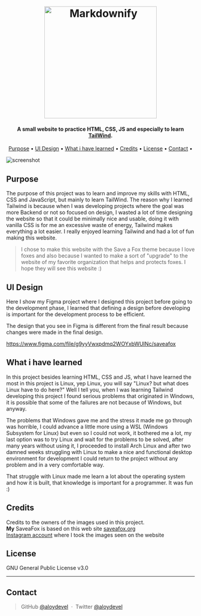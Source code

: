 
<h1 align="center">
  <a href="https://saveafox-aloydev.netlify.app"><img src="https://raw.githubusercontent.com/AloyFox/SaveaFox/main/public/assets/img/logoDark.webp" alt="Markdownify" width="300"></a>
</h1>

<h4 align="center">A small website to practice HTML, CSS, JS and especially to learn <a href="tailwindcss.com" target="_blank">TailWind</a>.</h4>

<p align="center">
  <a href="#purpose">Purpose</a> •
  <a href="#ui-design">UI Design</a> •
  <a href="#what-i-have-learned">What i have learned</a> •
  <a href="#credits">Credits</a> •
  <a href="#license">License</a> •
  <a href="#contact">Contact</a> •
</p>

![screenshot](https://github.com/AloyFox/SaveaFox/blob/main/public/assets/saveafox_gif.gif)

## Purpose

The purpose of this project was to learn and improve my skills with HTML, CSS and JavaScript, but mainly to learn TailWind.
The reason why I learned Tailwind is because when I was developing projects where the goal was more Backend or not so focused on design, I wasted a lot of time designing the website so that it could be minimally nice and usable, doing it with vanilla CSS is for me an excessive waste of energy, Tailwind makes everything a lot easier.
I really enjoyed learning Tailwind and had a lot of fun making this website.
<br>

> I chose to make this website with the Save a Fox theme because I love foxes and also because I wanted to make a sort of "upgrade" to the website of my favorite organization that helps and protects foxes.
I hope they will see this website :)

## UI Design

Here I show my Figma project where I designed this project before going to the development phase, I learned that defining a design before developing is important for the development process to be efficient. 

The design that you see in Figma is different from the final result because changes were made in the final design.

https://www.figma.com/file/g9yyVwxpdmq2WOYxbWUINc/saveafox

## What i have learned

In this project besides learning HTML, CSS and JS, what I have learned the most in this project is Linux, yep Linux, you will say "Linux? but what does Linux have to do here?" Well I tell you, when I was learning Tailwind developing this project I found serious problems that originated in Windows, it is possible that some of the failures are not because of Windows, but anyway.

The problems that Windows gave me and the stress it made me go through was horrible, I could advance a little more using a WSL (Windows Subsystem for Linux) but even so I could not work, it bothered me a lot, my last option was to try Linux and wait for the problems to be solved, after many years without using it, I proceeded to install Arch Linux and after two damned weeks struggling with Linux to make a nice and functional desktop environment for development I could return to the project without any problem and in a very comfortable way.

That struggle with Linux made me learn a lot about the operating system and how it is built, that knowledge is important for a programmer.
It was fun :)

## Credits

Credits to the owners of the images used in this project.
<br>
**My** SaveaFox is based on this web site <a href="https://saveafox.org">saveafox.org</a>
<br>
<a href="https://www.instagram.com/saveafox_rescue">Instagram account</a> where I took the images seen on the website

## License

GNU General Public License v3.0
 
---
## Contact

> GitHub [@aloydevel](https://github.com/AloyDevel) &nbsp;&middot;&nbsp;
> Twitter [@aloydevel](https://twitter.com/aloydevel)
